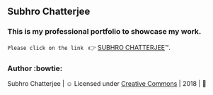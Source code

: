 ## Subhro Chatterjee

### This is my professional portfolio to showcase my work.

`Please click on the link ` :point_right: [SUBHRO CHATTERJEE](https://subhrotechinfo.github.io/subhrochatterjee.github.io/):tm:.

### Author :bowtie:
Subhro Chatterjee | :relaxed: Licensed under [Creative Commons](https://creativecommons.org/licenses/by-sa/4.0/) | 2018 | :pray:
